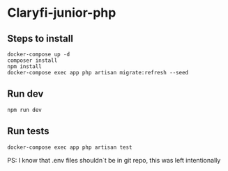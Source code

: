 # Claryfi-junior-php
## Steps to install
```
docker-compose up -d
composer install
npm install
docker-compose exec app php artisan migrate:refresh --seed
```

## Run dev
```
npm run dev
```

## Run tests
```
docker-compose exec app php artisan test
```


PS: I know that .env files shouldn`t be in git repo, this was left intentionally 
